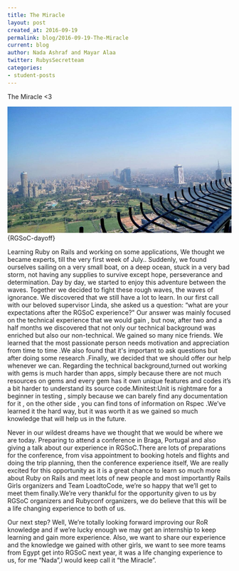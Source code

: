 ```yaml
---
title: The Miracle
layout: post
created_at: 2016-09-19
permalink: blog/2016-09-19-The-Miracle
current: blog
author: Nada Ashraf and Mayar Alaa
twitter: RubysSecretteam
categories:
- student-posts
---
```

The Miracle <3

![Ruby's Secret Team](/img/blog/2016/2016-09-19-RGSoC-dayoff.jpg){RGSoC-dayoff}


Learning Ruby on Rails and working on some applications, We thought we became experts, till the very first week of July.. Suddenly, we found ourselves sailing on a very small boat, on a deep ocean, stuck in a very bad storm, not having any supplies to survive except hope, perseverance and determination. Day by day, we started to enjoy this adventure between the waves. Together we decided to fight these rough waves, the waves of ignorance. We discovered that we still have a lot to learn.
In our first call with our beloved supervisor Linda, she asked us a question: “what are your expectations after the RGSoC experience?" Our answer was mainly focused on the technical experience that we would gain , but now, after two and a half months we discovered that  not only our technical background was enriched but also our non-technical.
We gained so many nice friends. We learned that the most passionate person needs motivation and appreciation from time to time .We also found that it's important to ask questions but after doing some research .Finally, we decided that we should offer our help whenever we can.
Regarding the technical background,turned out working with gems is much harder than apps, simply because there are not much resources on gems and every gem has it own unique features and codes it’s a bit harder to understand its source code.Minitest:Unit is nightmare for a beginner in testing , simply because we can barely find any documentation for it , on the other side , you can find tons of information on Rspec .We’ve learned it the hard way, but it was worth it as we gained so much knowledge that will help us in the future.

Never in our wildest dreams have we thought that we would be where we are today. Preparing to attend a conference in Braga, Portugal and also giving a talk about our experience in RGSoC.There are lots of preparations for the conference, from visa appointment to booking hotels and flights and doing the trip planning, then the conference experience itself, We are really excited for this opportunity as it is a great chance to learn so much more about Ruby on Rails and meet lots of new people and most importantly Rails Girls organizers and Team LoadtoCode, we’re so happy that we’ll get to meet them finally.We’re very thankful for the opportunity given to us by RGSoC organizers and Rubyconf organizers, we do believe that this will be a life changing experience to both of us.
 
Our next step? Well, We’re totally looking forward improving our RoR knowledge and if we’re lucky enough we may get an internship to keep learning and gain more experience. Also, we want to share our experience and the knowledge we gained with other girls, we want to see more teams from Egypt get into RGSoC next year, it was a life changing experience to us, for me “Nada”,I would keep call it “the Miracle”.

 

